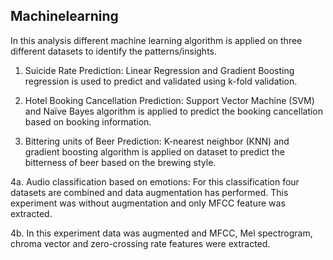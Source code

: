 ## Machinelearning
In this analysis different machine learning algorithm is applied on three different datasets to identify the patterns/insights.

1. Suicide Rate Prediction: Linear Regression and Gradient Boosting regression is used to predict and validated using k-fold validation.

2. Hotel Booking Cancellation Prediction: Support Vector Machine (SVM) and Naïve Bayes algorithm is applied to predict the booking cancellation based on booking information.

3. Bittering units of Beer Prediction: K-nearest neighbor (KNN) and gradient boosting algorithm is applied on  dataset to predict the bitterness of beer based on the brewing style.

4a. Audio classification based on emotions: For this classification four datasets are combined and data augmentation has performed. This experiment was without augmentation and only MFCC feature was extracted.

4b. In this experiment data was augmented and MFCC, Mel spectrogram, chroma vector and zero-crossing rate features were extracted. 

